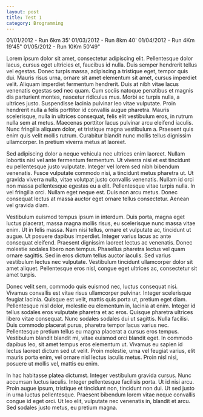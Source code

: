 ```yaml
---
layout: post
title: Test 1
category: Brogramming
---
```


<p>
  01/01/2012 - Run 6km 35'
  01/03/2012 - Run 8km 40'
  01/04/2012 - Run 4Km 19'45"
  01/05/2012 - Run 10Km 50'49"
</p>
<p>
  Lorem ipsum dolor sit amet, consectetur adipiscing elit. Pellentesque dolor lacus,
  cursus eget ultricies et, faucibus id nulla. Duis semper hendrerit tellus vel egestas.
  Donec turpis massa, adipiscing a tristique eget, tempor quis dui. Mauris risus urna,
  ornare sit amet elementum sit amet, cursus imperdiet velit. Aliquam imperdiet fermentum
  hendrerit. Duis at nibh vitae lacus venenatis egestas sed nec quam. Cum sociis natoque
  penatibus et magnis dis parturient montes, nascetur ridiculus mus. Morbi ac turpis
  nulla, a ultrices justo. Suspendisse lacinia pulvinar leo vitae vulputate. Proin
  hendrerit nulla a felis porttitor id convallis augue pharetra. Mauris scelerisque,
  nulla in ultrices consequat, felis elit vestibulum eros, in rutrum nulla sem at metus.
  Maecenas porttitor lacus pulvinar arcu eleifend iaculis. Nunc fringilla aliquam dolor,
  et tristique magna vestibulum a. Praesent quis enim quis velit mollis rutrum. Curabitur
  blandit nunc mollis tellus dignissim ullamcorper. In pretium viverra metus at laoreet.
</p>
<p>
  Sed adipiscing dolor a neque vehicula nec ultrices enim laoreet. Nullam lobortis
  nisl vel ante fermentum fermentum. Ut viverra nisi et est tincidunt eu pellentesque
  justo vulputate. Integer vel lorem sed nibh bibendum venenatis. Fusce vulputate commodo
  nisi, a tincidunt metus pharetra ut. Ut gravida viverra nulla, vitae volutpat justo
  convallis venenatis. Nullam id orci non massa pellentesque egestas eu a elit. Pellentesque
  vitae turpis nulla. In vel fringilla orci. Nullam eget neque est. Duis non arcu metus.
  Donec consequat lectus at massa auctor eget ornare tellus consectetur. Aenean vel
  gravida diam.
</p>
<p>
  Vestibulum euismod tempus ipsum in interdum. Duis porta, magna eget luctus placerat,
  massa magna mollis risus, eu scelerisque nunc massa vitae enim. Ut in felis massa.
  Nam nisi tellus, ornare et vulputate ac, tincidunt ut augue. Ut posuere dapibus imperdiet.
  Integer varius lacus ac ante consequat eleifend. Praesent dignissim laoreet lectus
  ac venenatis. Donec molestie sodales libero non tempus. Phasellus pharetra lectus
  vel quam ornare sagittis. Sed in eros dictum tellus auctor iaculis. Sed varius vestibulum
  lectus nec vulputate. Vestibulum tincidunt ullamcorper dolor sit amet aliquet. Pellentesque
  eros nisl, congue eget ultrices ac, consectetur sit amet turpis.
</p>
<p>
  Donec velit sem, commodo quis euismod nec, luctus consequat nisi. Vivamus convallis
  est vitae risus ullamcorper pulvinar. Integer scelerisque feugiat lacinia. Quisque
  est velit, mattis quis porta ut, pretium eget diam. Pellentesque nisl dolor, molestie
  eu elementum in, lacinia at enim. Integer id tellus sodales eros vulputate pharetra
  et ac eros. Quisque pharetra ultrices libero vitae consequat. Nunc sodales sodales
  dui ut sagittis. Nulla facilisi. Duis commodo placerat purus, pharetra tempor lacus
  varius nec. Pellentesque pretium tellus eu magna placerat a cursus eros tempus. Vestibulum
  blandit blandit mi, vitae euismod orci blandit eget. In commodo dapibus leo, sit
  amet tempus eros elementum ut. Vivamus eu sapien id lectus laoreet dictum sed ut
  velit. Proin molestie, urna vel feugiat varius, elit mauris porta enim, vel ornare
  nisl lectus iaculis metus. Proin nisl nisi, posuere ut mollis vel, mattis eu enim.
</p>
<p>
  In hac habitasse platea dictumst. Integer vestibulum gravida cursus. Nunc accumsan
  luctus iaculis. Integer pellentesque facilisis porta. Ut id nisi arcu. Proin augue
  ipsum, tristique et tincidunt non, tincidunt non dui. Ut sed justo in urna luctus
  pellentesque. Praesent bibendum lorem vitae neque convallis congue id eget orci.
  Ut leo elit, vulputate nec venenatis in, blandit et arcu. Sed sodales justo metus,
  eu pretium magna.
</p>